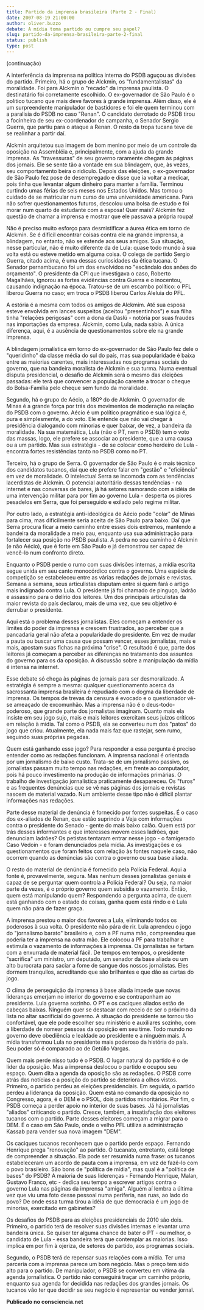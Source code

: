 ```yaml
---
title: Partido da imprensa brasileira (Parte 2 - Final)
date: 2007-08-19 21:00:00
author: oliver.buzzo
debate: A mídia toma partido ou cumpre seu papel?
slug: partido-da-imprensa-brasileira-parte-2-final
status: publish 
type: post
---
```


(continuação)


A interferência da imprensa na política interna do PSDB aguçou as divisões do partido. Primeiro, há o grupo de Alckmin, os "fundamentalistas" da moralidade. Foi para Alckmin o "recado" da imprensa paulista. O destinatário foi corretamente escolhido. O ex-governador de São Paulo é o político tucano que mais deve favores à grande imprensa. Além disso, ele é um surpreendente manipulador de bastidores e foi ele quem terminou com a paralisia do PSDB no caso "Renan". O candidato derrotado do PSDB tirou a focinheira de seu ex-coordenador de campanha, o Senador Sergio Guerra, que partiu para o ataque a Renan. O resto da tropa tucana teve de se realinhar a partir daí.


Alckmin arquitetou sua imagem de bom menino por meio de um controle da oposição na Assembléia e, principalmente, com a ajuda da grande imprensa. As "travessuras" de seu governo raramente chegam às páginas dos jornais. Ele se sente tão a vontade em sua blindagem, que, às vezes, seu comportamento beira o ridículo. Depois das eleições, o ex-governador de São Paulo fez pose de desempregado e disse que ia voltar a medicar, pois tinha que levantar algum dinheiro para manter a família. Terminou curtindo umas férias de seis meses nos Estados Unidos. Mas tomou o cuidado de se matricular num curso de uma universidade americana. Para não sofrer questionamentos futuros, descolou uma bolsa de estudo e foi morar num quarto de estudante com a esposa! Quer mais? Alckmin fez questão de chamar a imprensa e mostrar que ele passava a própria roupa!


Não é preciso muito esforço para desmistificar a áurea ética em torno de Alckmin. Se é difícil encontrar coisas contra ele na grande imprensa, a blindagem, no entanto, não se estende aos seus amigos. Sua situação, nesse particular, não é muito diferente da de Lula: quase todo mundo à sua volta está ou esteve metido em alguma coisa. O colega de partido Sergio Guerra, citado acima, é uma dessas curiosidades da ética tucana. O Senador pernambucano foi um dos envolvidos no "escândalo dos anões do orçamento". O presidente da CPI que investigava o caso, Roberto Magalhães, ignorou as fortes evidências contra Guerra e o inocentou, causando indignação na época. Tratou-se de um escambo político: o PFL liberou Guerra no caso; em troca o PSDB liberou Carlos Aleluia do PFL.


A estória é a mesma com todos os amigos de Alckmim. Até sua esposa esteve envolvida em lances suspeitos (aceitou "presentinhos") e sua filha tinha "relações perigosas" com a dona da Daslú - notória por suas fraudes nas importações da empresa. Alckmin, como Lula, nada sabia. A única diferença, aqui, é a ausência de questionamentos sobre ele na grande imprensa.


A blindagem jornalística em torno do ex-governador de São Paulo fez dele o "queridinho" da classe média do sul do país, mas sua popularidade é baixa entre as maiorias carentes, mais interessadas nos programas sociais do governo, que na bandeira moralista de Alckmin e sua turma. Numa eventual disputa presidencial, o desafio de Alckmin será o mesmo das eleições passadas: ele terá que convencer a população carente a trocar o cheque do Bolsa-Família pelo cheque sem fundo da moralidade.


Segundo, há o grupo de Aécio, a 180º do de Alckmin. O governador de Minas é a grande força por trás dos movimentos de moderação na relação do PSDB com o governo. Aécio é um político pragmático e sua lógica é, pura e simplesmente, a do voto. Ele entende que não vai chegar à presidência dialogando com minorias e quer baixar, de vez, a bandeira da moralidade. Na sua matemática, Lula (não o PT, nem o PSDB) tem o voto das massas, logo, ele prefere se associar ao presidente, que a uma causa ou a um partido. Mas sua estratégia - de se colocar como herdeiro de Lula - encontra fortes resistências tanto no PSDB como no PT.


Terceiro, há o grupo de Serra. O governador de São Paulo é o mais técnico dos candidatos tucanos, daí que ele prefere falar em "gestão" e "eficiência" em vez de moralidade. O intelectual Serra se incomoda com as tendências lacerdistas de Alckmin. O potencial autoritário dessas tendências - na internet e nas conversas de bares, já há setores namorando com a idéia de uma intervenção militar para por fim ao governo Lula - desperta os piores pesadelos em Serra, que foi perseguido e exilado pelo regime militar.


Por outro lado, a estratégia anti-ideológica de Aécio pode "colar" de Minas para cima, mas dificilmente seria aceita de São Paulo para baixo. Daí que Serra procura ficar a meio caminho entre esses dois extremos, mantendo a bandeira da moralidade a meio pau, enquanto usa sua administração para fortalecer sua posição no PSDB paulista. A pedra no seu caminho é Alckmin (e não Aécio), que é forte em São Paulo e já demonstrou ser capaz de vencê-lo num confronto direto.


Enquanto o PSDB perde o rumo com suas divisões internas, a mídia escrita segue unida em seu canto monocórdico contra o governo. Uma espécie de competição se estabeleceu entre as várias redações de jornais e revistas. Semana a semana, seus articulistas disputam entre si quem fará o artigo mais indignado contra Lula. O presidente já foi chamado de pinguço, ladrão e assassino para o delírio dos leitores. Um dos principais articulistas da maior revista do país declarou, mais de uma vez, que seu objetivo é derrubar o presidente.


Aqui está o problema desses jornalistas. Eles começam a entender os limites do poder da imprensa e crescem frustrados, ao perceber que a pancadaria geral não afeta a popularidade do presidente. Em vez de mudar a pauta ou buscar uma causa que possam vencer, esses jornalistas, mais e mais, apostam suas fichas na próxima "crise". O resultado é que, parte dos leitores já começam a perceber as diferenças no tratamento dos assuntos do governo para os da oposição. A discussão sobre a manipulação da mídia é intensa na internet.


Esse debate só chega às páginas de jornais para ser desmoralizado. A estratégia é sempre a mesma: qualquer questionamento acerca da sacrossanta imprensa brasileira é repudiado com o dogma da liberdade de imprensa. Os tempos de trevas da censura é evocado e o questionador vê-se ameaçado de excomunhão. Mas a imprensa não é o deus-todo-poderoso, que grande parte dos jornalistas imaginam. Quanto mais ela insiste em seu jogo sujo, mais e mais leitores exercitam seus juízos críticos em relação à mídia. Tal como o PSDB, ela se converteu num dos "patos" do jogo que criou. Atualmente, ela nada mais faz que rastejar, sem rumo, seguindo suas próprias pegadas.


Quem está ganhando esse jogo? Para responder a essa pergunta é preciso entender como as redações funcionam. A imprensa nacional é orientada por um jornalismo de baixo custo. Trata-se de um jornalismo passivo, os jornalistas passam muito tempo nas redações, em frente ao computador, pois há pouco investimento na produção de informações primárias. O trabalho de investigação jornalística praticamente desapareceu. Os "furos" e as frequentes denúncias que se vê nas páginas dos jornais e revistas nascem de material vazado. Num ambiente desse tipo não é difícil plantar informações nas redações.


Parte desse material de denúncia é fornecido por fontes suspeitas. É o caso dos ex-aliados de Renan, que estão suprindo a Veja com informações contra o presidente do Senado - gente do mais baixo calão. Quem está por trás desses informantes e que interesses movem esses ladrões, que denunciam ladrões? Os petistas tentaram entrar nesse jogo - o famigerado Caso Vedoin - e foram denunciados pela mídia. As investigações e os questionamentos que foram feitos com relação às fontes naquele caso, não ocorrem quando as denúncias são contra o governo ou sua base aliada.


O resto do material de denúncia é fornecido pela Polícia Federal. Aqui a fonte é, provavelmente, segura. Mas nenhum desses jornalistas geniais é capaz de se perguntar quem controla a Polícia Federal? Ou seja, na maior parte da vezes, é o próprio governo quem subsidia o vazamento. Então, quem está manipulando quem? Respondendo a pergunta acima, de quem está ganhando com o estado de coisas, ganha quem está rindo e é Lula quem não pára de fazer graça.


A imprensa prestou o maior dos favores a Lula, eliminando todos os poderosos à sua volta. O presidente não pára de rir. Lula aprendeu o jogo do "jornalismo barato" brasileiro e, com a PF numa mão, compreendeu que poderia ter a imprensa na outra mão. Ele colocou a PF para trabalhar e estimula o vazamento de informações à imprensa. Os jornalistas se fartam com a enxurrada de material fácil. De tempos em tempos, o presidente "sacrifica" um ministro, um deputado, um senador da base aliada ou um alto burocrata para saciar a fome de sangue dos nossos jornalistas. Eles dormem tranquilos, acreditando que são brilhantes e que dão as cartas do jogo.


O clima de perseguição da imprensa à base aliada impede que novas lideranças emerjam no interior do governo e se contraponham ao presidente. Lula governa sozinho. O PT e os caciques aliados estão de cabeças baixas. Ninguém quer se destacar com receio de ser o próximo da lista no altar sacrificial do governo. A situação do presidente se tornou tão confortável, que ele pode escolher seu ministério e auxiliares sozinho, com a liberdade de nomear pessoas da oposição em seu time. Todo mundo no governo deve obediência e lealdade ao presidente e a ninguém mais. A mídia transformou Lula no presidente mais poderoso da história do país. Seu poder só é comparado ao de Getúlio Vargas.


Quem mais perde nisso tudo é o PSDB. O lugar natural do partido é o de lider da oposição. Mas a imprensa deslocou o partido e ocupou seu espaço. Quem dita a agenda da oposição são as redações. O PSDB corre atrás das notícias e a posição do partido se deteriora a olhos vistos. Primeiro, o partido perdeu as eleições presidenciais. Em seguida, o partido perdeu a liderança da oposição. Quem está no comando da oposição no Congresso, agora, é o DEM e o PSOL, dois partidos minoritários. Por fim, o PSDB começa a perder apoio no interior de suas bases. Já há jornalistas "aliados" criticando o partido. Cresce, também, a insatisfação dos eleitores tucanos com o partido. Parte desses eleitores começam a migrar para o DEM. É o caso em São Paulo, onde o velho PFL utiliza a administração Kassab para vender sua nova imagem "DEM".


Os caciques tucanos reconhecem que o partido perde espaço. Fernando Henrique prega "renovação" ao partido. O tucanato, entretanto, está longe de compreender a situação. Ela pode ser resumida numa frase: os tucanos estabeleceram um acordo de pauta com a imprensa, em vez de fazê-lo com o povo brasileiro. São bons de "política de mídia", mas qual é a "política de bases" do PSDB? A maioria de suas liderenças - Fernando Henrique, Malan, Gustavo Franco, etc - dedica seu tempo a escrever artigos contra o governo Lula nas páginas da imprensa "amiga". Alguém aí lembra a última vez que viu uma foto desse pessoal numa periferia, nas ruas, ao lado do povo? De onde essa turma tirou a idéia de que democracia é um jogo de minorias, exercitado em gabinetes?


Os desafios do PSDB para as eleições presidenciais de 2010 são dois. Primeiro, o partido terá de resolver suas divisões internas e levantar uma bandeira única. Se quiser ter alguma chance de bater o PT - ou melhor, o candidato de Lula - essa bandeira terá que contemplar as maiorias. Isso implica em por fim à ojeriza, de setores do partido, aos programas sociais.


Segundo, o PSDB terá de repensar suas relações com a mídia. Ter uma parceria com a imprensa parece um bom negócio. Mas o preço tem sido alto para o partido. De manipulador, o PSDB se converteu em vítima da agenda jornalística. O partido não conseguirá traçar um caminho próprio, enquanto sua agenda for decidida nas redações dos grandes jornais. Os tucanos vão ter que decidir se seu negócio é representar ou vender jornal.


**Publicado no consciencia.net**


